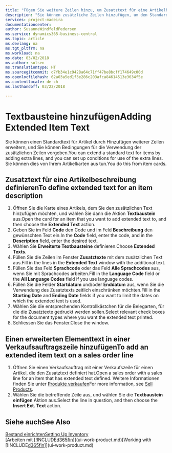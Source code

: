 ```yaml
---
title: "Fügen Sie weitere Zeilen hinzu, um Zusatztext für eine Artikelbeschreibung zu definieren| Microsoft Docs"
description: "Sie können zusätzliche Zeilen hinzufügen, um den Standardtext zu erweitern, der einen Artikel enthält."
services: project-madeira
documentationcenter: 
author: SusanneWindfeldPedersen
ms.service: dynamics365-business-central
ms.topic: article
ms.devlang: na
ms.tgt_pltfrm: na
ms.workload: na
ms.date: 03/02/2018
ms.author: solsen
ms.translationtype: HT
ms.sourcegitcommit: d7fb34e1c9428a64c71ff47be8bcff174649c00d
ms.openlocfilehash: 62a03a5ed1f3e286c203afca84614513e3634f5e
ms.contentlocale: de-ch
ms.lasthandoff: 03/22/2018

---
```

# <a name="adding-extended-item-text"></a><span data-ttu-id="91788-103">Textbausteine hinzufügen</span><span class="sxs-lookup"><span data-stu-id="91788-103">Adding Extended Item Text</span></span>
<span data-ttu-id="91788-104">Sie können einen Standardtext für Artikel durch Hinzufügen weiterer Zeilen erweitern, und Sie können Bedingungen für die Verwendung der zusätzlichen Zeilen vorgeben.</span><span class="sxs-lookup"><span data-stu-id="91788-104">You can extend a standard text for items by adding extra lines, and you can set up conditions for use of the extra lines.</span></span> <span data-ttu-id="91788-105">Sie können dies von Ihrem Artikelkarten aus tun.</span><span class="sxs-lookup"><span data-stu-id="91788-105">You do this from item cards.</span></span>

## <a name="to-define-extended-text-for-an-item-description"></a><span data-ttu-id="91788-106">Zusatztext für eine Artikelbeschreibung definieren</span><span class="sxs-lookup"><span data-stu-id="91788-106">To define extended text for an item description</span></span>
1. <span data-ttu-id="91788-107">Öffnen Sie die Karte eines Artikels, dem Sie den zusätzlichen Text hinzufügen möchten, und wählen Sie dann die Aktion **Textbaustein** aus.</span><span class="sxs-lookup"><span data-stu-id="91788-107">Open the card for an item that you want to add extended text to, and then choose the **Extended Text** action.</span></span>
2. <span data-ttu-id="91788-108">Geben Sie im Feld **Code** den Code und im Feld **Beschreibung** den gewünschten Text ein.</span><span class="sxs-lookup"><span data-stu-id="91788-108">In the **Code** field, enter the code, and in the **Description** field, enter the desired text.</span></span>
3. <span data-ttu-id="91788-109">Wählen Sie **Erweiterte Textbausteine** definieren.</span><span class="sxs-lookup"><span data-stu-id="91788-109">Choose **Extended Texts**.</span></span>
4. <span data-ttu-id="91788-110">Füllen Sie die Zeilen im Fenster **Zusatztexte** mit dem zusätzlichen Text aus.</span><span class="sxs-lookup"><span data-stu-id="91788-110">Fill in the lines in the **Extended Text** window with the additional text.</span></span>
5. <span data-ttu-id="91788-111">Füllen Sie das Feld **Sprachcode** oder das Feld **Alle Sprachcodes** aus, wenn Sie mit Sprachcodes arbeiten.</span><span class="sxs-lookup"><span data-stu-id="91788-111">Fill in the **Language Code** field or the **All Language Codes** field if you use language codes.</span></span>
6. <span data-ttu-id="91788-112">Füllen Sie die Felder **Startdatum** und/oder **Enddatum** aus, wenn Sie die Verwendung des Zusatztexts zeitlich einschränken möchten.</span><span class="sxs-lookup"><span data-stu-id="91788-112">Fill in the **Starting Date** and **Ending Date** fields if you want to limit the dates on which the extended text is used.</span></span>
7. <span data-ttu-id="91788-113">Wählen Sie die entsprechenden Kontrollkästchen für die Belegarten, für die die Zusatztexte gedruckt werden sollen.</span><span class="sxs-lookup"><span data-stu-id="91788-113">Select relevant check boxes for the document types where you want the extended text printed.</span></span>
8. <span data-ttu-id="91788-114">Schliessen Sie das Fenster.</span><span class="sxs-lookup"><span data-stu-id="91788-114">Close the window.</span></span>

## <a name="to-add-an-extended-item-text-on-a-sales-order-line"></a><span data-ttu-id="91788-115">Einen erweiterten Elementtext in einer Verkaufsauftragszeile hinzufügen</span><span class="sxs-lookup"><span data-stu-id="91788-115">To add an extended item text on a sales order line</span></span>
1. <span data-ttu-id="91788-116">Öffnen Sie einen Verkaufsauftrag mit einer Verkaufszeile für einen Artikel, die den Zusatztext definiert hat.</span><span class="sxs-lookup"><span data-stu-id="91788-116">Open a sales order with a sales line for an item that has extended text defined.</span></span> <span data-ttu-id="91788-117">Weitere Informationen finden Sie unter [Produkte verkaufen](sales-how-sell-products.md)</span><span class="sxs-lookup"><span data-stu-id="91788-117">For more information, see [Sell Products](sales-how-sell-products.md).</span></span>
2. <span data-ttu-id="91788-118">Wählen Sie die betreffende Zeile aus, und wählen Sie die **Textbaustein einfügen** Aktion aus.</span><span class="sxs-lookup"><span data-stu-id="91788-118">Select the line in question, and then choose the **Insert Ext. Text** action.</span></span>

## <a name="see-also"></a><span data-ttu-id="91788-119">Siehe auch</span><span class="sxs-lookup"><span data-stu-id="91788-119">See Also</span></span>
[<span data-ttu-id="91788-120">Bestand einrichten</span><span class="sxs-lookup"><span data-stu-id="91788-120">Setting Up Inventory</span></span>](inventory-setup-inventory.md)  
<span data-ttu-id="91788-121">[Arbeiten mit [!INCLUDE[d365fin](includes/d365fin_md.md)]](ui-work-product.md)</span><span class="sxs-lookup"><span data-stu-id="91788-121">[Working with [!INCLUDE[d365fin](includes/d365fin_md.md)]](ui-work-product.md)</span></span>

